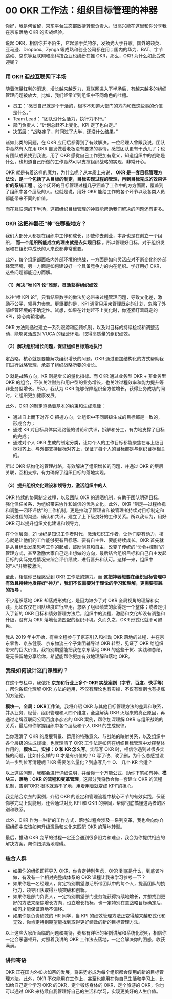 # 00 OKR 工作法：组织目标管理的神器

你好，我是何留留，京东平台生态部敏捷转型负责人，很高兴能在这里和你分享我在京东落地 OKR 的实战经验。

说起 OKR，相信你并不陌生，它起源于英特尔，发扬光大于谷歌。国外的领英、亚马逊、Dropbox、Zynga 等成熟和创业公司都在用；国内的华为、BAT、字节跳动、京东等互联网和高科技企业也纷纷在推 OKR，那么，OKR 为什么如此受欢迎呢？

### 用 OKR 迎战互联网下半场

随着流量红利的消退，增长越来越乏力，互联网进入下半场后，有越来越多的组织管理问题被放大。比如，我们经常听到组织中不同角色的吐槽。

- 员工：“感觉自己就是个干活的，根本不知道大部门的方向和做这些事的价值是什么。”
- Team Lead： “团队没什么活力，执行力不行。”
- 部门负责人：“计划总赶不上变化，KPI 定了也白定。”
- 决策层：“战略定了，时间过了大半，还没什么结果。”

诸如此类的问题，在 OKR 应用后都得到了有效解决。一位经理人曾跟我说，团队中竟然有人在用 OKR 自发做着老板没有要求的事情，感觉团队更有干劲儿了；也有团队成员找到我说，用了 OKR 感觉自己工作更加有意义，知道组织中的战略是什么，也知道自己所做的工作竟然可以支撑组织战略的实现，非常开心。

OKR 就是有着这样的魔力，为什么呢？从本质上来说， **OKR 是一套目标管理方法论，是一个包括了从目标的制定，目标实现过程的管理，再到目标完成的效果评价的系统工程** 。这个闭环的目标管理过程几乎涵盖了工作中的方方面面，覆盖到了组织中各个层级的人。也就是说，用好 OKR 能给工作的各个环节以及各类人员都能带来不同的价值。

而在互联网的下半场，这把组织目标管理的神器能帮助我们解决的问题还有更多。

### OKR 这把神器还“神”在哪些地方？

我们大部分人都是在组织中工作和成长，即使你去创业，本身也是在创立一个组织， **而一个组织所能成立的理由就是去实现目标** 。所以管理好目标，对于组织发展和在组织中成长的人来说都非常重要。

此外，每个组织都面临内外部环境的挑战，一方面是如何灵活应对不断变化的外部经营环境，另一方面是如何建设好一个具备竞争力的内在组织。学好用好 OKR，这些问题都能迎刃而解。

#### （1）解决“唯 KPI 论”难题，灵活获得组织绩效

以往“唯 KPI 论”，只看结果数字的做法势必带来过程管理问题，导致文化差，激励不公平，领导力丧失。更重要的是，KPI 通常只用来管理既定的计划，忽略了外部经营环境的不确定性。试想，如果在计划赶不上变化时，你还紧盯着既定的 KPI，势必南辕北辙。

OKR 方法则通过建立一系列跟踪和回顾机制，以及对目标的持续检视和调整活动，能够灵活应对 VUCA 的经营环境，取得高质量的组织绩效。

#### （2）解决组织增长问题，保证组织目标落地执行

定战略，核心就是要能解决组织增长的问题，OKR 通过更加结构化的方式帮助我们进行战略管理，承载了组织战略所要的增长。

O 就是战略方向，KR 则是增长的量化指标。而 OKR 通过业务型 OKR + 非业务型 OKR 的组合，不仅关注财务和用户型的业务增长，也关注过程效率和能力提升等非业务型增长。所以，我认为 OKR 能够保障组织全方位增长，获得业务成功的同时，让组织更加健康发展。

此外，OKR 的制定遵循着基本的约束和生成规律：

- 通过自上而下对齐 O 把握方向，让组织中不同层级生成的目标都是一致的，形成合力；
- 通过 KR 对目标具体实现路径的讨论和共识，拆解和分工，有力地支撑了目标的完成；
- 通过对个人 OKR 生成的制定分类，让每个人的工作目标都能聚焦在与上级目标对齐上、与外部支持目标对齐上，保证了每个人的目标都是与组织目标相关的。

所以 OKR 结构化的管理战略，有效解决了组织增长的问题，并通过 OKR 的层层关联，互相支撑，有力确保了组织目标的落地实现。

#### （3）提升组织文化建设和领导力，激活组织中的人

OKR 持续的协同制定过程，以及团队 OKR 的通晒机制，有助于团队明确目标，强化信任关系，为组织带来协作和诚信的优秀文化。此外，OKR “制定—过程检视和调整—闭环评估”的工作机制，更是拉动了管理者和被管理者持续对目标制定和实现过程的沟通、确认和共识，建立了上下级良好的工作关系。所以我认为，用好 OKR 可以提升组织文化建设和领导力。

在个体层面，21 世纪是知识工作者时代，激活知识工作者，让他们更有动力，核心就是让他们的工作能够更有目标感、要有自主性、要能持续成长。OKR 首先就是从目标出发来思考工作的起点，鼓励创意和自主，改变了传统的“命令+控制”的管理方式，甚至激励大家自己定出想做的方向，最后结合组织目标和自己自主发起目标的实际完成情况来综合评价绩效，进行晋升和认可。这样一来，组织中的“人”开始被激活。

至此，相信你已经感受到 OKR 工作法的魅力。而 **这把神器想要在组织目标管理中有效且持续地发挥好“神力”，我们不仅需要对于理论的学习和理解，更需要实践的指导** 。

不少组织落地 OKR 却落成形式化，是因为缺少了对 OKR 全局视角的理解和实践，比如仅仅在团队维度进行应用，忽略了组织绩效的获得是一个整体；或者是引入了新的 OKR 目标和绩效管理方法后，组织中的流程、激励和文化却没有调整和升级，没有为 OKR 落地营造匹配的组织环境。久而久之，OKR 形式化就不可避免。

我从 2019 年中开始，有幸全程参与了京东引入和推动 OKR 落地的过程，并在京东零售、京东健康、京东物流三个子集团辅导过 OKR 转型，见证了 OKR 给组织带来的巨大价值。我特别期望能把我在京东落地 OKR 的这些干货、实践和总结，毫无保留地分享给你，希望能帮你更加有效地理解和落地 OKR。

### 我是如何设计这门课程的？

在这个专栏中，我依托 **京东和行业上多个 OKR 实战案例（字节、百度、快手等）** ，帮你系统化理解 OKR 方法的运用，不仅有理论也有实操，不仅有案例也有提炼的方法论。

**模块一，全局：OKR工作法**。我将介绍 OKR 与其他目标管理方法的差异和联系，并从业务、经营、组织管理和人四个维度，全盘解读 OKR 火起来的真正原因，再通过老牌互联网公司百度李彦宏的 OKR 案例，帮你加深理解 OKR 与组织战略的关系，最后带你掌握组织中各个层级和个人 OKR 的生成规律。

当你理清了 OKR 的发展背景、运用的特殊意义、与战略的映射关系，以及组织中各个层级的生成规律，也就理清了 OKR 工作法是如何在组织目标管理中发挥整体作用的。**模块二，实操：O 和 KR 怎么写**。实际写 OKR 时，相信你遇到过很多实操的问题，比如什么样的 O 才是有价值的？O 写了改、改了删，为什么总感觉没法一步到位写清楚呢？KR 需要怎么量化？到底写几个 O、 几个 KR 合适？

以上这些问题，我都会进行详细说明，并给你一个万能公式，助你下笔如有神。**模块三，落地：OKR 的流程和变革管理**。这部分我将教会你一套建立 OKR 的流程机制，告别“OKR 根本就落不了地，用着用着就变成 KPI”的担心。

我会结合京东的案例，介绍 OKR 的设定和管理流程中核心环节的有效实践，保证你学完马上就能用，还会通过对比 KPI 和 OKR 的异同，帮你彻底搞懂这两者的区别和联系。

此外，OKR 作为一种新的工作方式，落地过程会涉及一系列变革，我也会向你介绍组织中应该如何升级激励和文化来匹配 OKR 的落地转型。

最后，推动 OKR 变革的过程一定还会遇到很多阻力和难点，我会为你提供相应的解决方案，帮你扫清落地障碍。

### 适合人群

- 如果你的组织即将导入 OKR，你肯定特别焦虑，OKR 到底是什么，到底该咋做，有没有一个相对完整成体系的 OKR 课程让我来学习参考一下？
- 如果你是一名经理人，肯定特别期望激活所带团队中的每个人，提高团队的执行力，领导团队取得业绩突破和创新。
- 如果你是部门负责人，一定特别期望部门业务能获得持续地增长，并想找到更好的方法来聚焦增长方向，设立增长指标，也一定特别在意战略目标确定后，如何才能保证落地不偏移。
- 如果你是负责绩效的 HR 同学，当 KPI 的绩效管理方法正变得越来越形式化和无效，你肯定特别期望能找到取得更好绩效的新的目标管理方法。

以上这些大家所面临的问题和期待，我都有详细的案例讲解和系统化说明，相信你一定会茅塞顿开，对照着我讲的 OKR 工作法去落地，一定会解决你的困惑，收获满满。

### 讲师寄语

OKR 正在国内外如火如荼的发展，将来势必成为每个组织都会使用的新的目标管理方法。此外，OKR 不仅能用在工作上，甚至也能用在你自己生活和学习上，比如给自己定个学习 OKR 的OKR，定个锻炼身体的 OKR，定个旅游的 OKR，你也可以通过 OKR 来持续自我管理好自己的生活和学习，实现更美好的人生价值。
